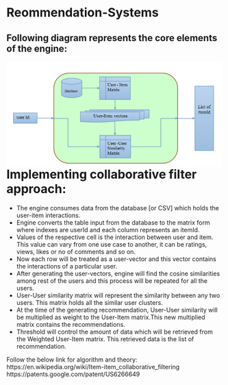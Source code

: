 # Reommendation-Systems

## Following diagram represents the core elements of the engine:
<img src="rec_diagram.PNG" alt="diagram" style="float: left; margin-right: 10px;" />


# Implementing collaborative filter approach:

<ul>
  <li>The engine consumes data from the database [or CSV] which holds the user-item interactions.</li>

<li>Engine converts the table input from the database to the matrix form where indexes are userId and each column represents an itemId. </li>

<li>Values of the respective cell is the interaction between user and item. This value can vary from one use case to another, it can be ratings, views, likes or no of comments and so on.</li>

<li>Now each row will be treated as a user-vector and this vector contains the interactions of a particular user.</li>

<li>After generating the user-vectors, engine will find the cosine similarities among rest of the users and this process will be repeated for all the users. </li>

<li>User-User similarity matrix will represent the similarity between any two users. This matrix holds all the similar user clusters.</li>

<li>At the time of the generating recommendation, User-User similarity will be multiplied as weight to the User-Item matrix.This new multiplied matrix contains the recommendations. </li>

<li>Threshold will control the amount of data which will be retrieved from the Weighted User-Item matrix. This retrieved data is the list of recommendation.</li>

</ul>
Follow the below link for algorithm and theory:
https://en.wikipedia.org/wiki/Item-item_collaborative_filtering
https://patents.google.com/patent/US6266649
